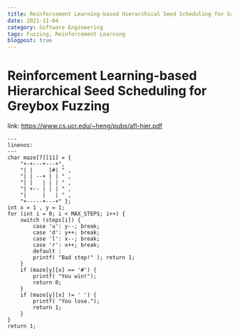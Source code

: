 ```yaml
---
title: Reinforcement Learning-based Hierarchical Seed Scheduling for Greybox Fuzzing
date: 2021-11-04
category: Software Engineering
tags: Fuzzing, Reinforcement Learning
blogpost: true
---
```


# Reinforcement Learning-based Hierarchical Seed Scheduling for Greybox Fuzzing

link: https://www.cs.ucr.edu/~heng/pubs/afl-hier.pdf


````{code-block} C
---
linenos:
---
char maze[7][11] = {
    "+-+---+---+",
    "| |     |#| " ,
    "| | --+ | | " ,
    "| |   | | | " ,
    "| +-- | | | " ,
    "|     |   | " ,
    "+-----+---+" };
int x = 1 , y = 1;
for (int i = 0; i < MAX_STEPS; i++) {
    switch (steps[i]) {
        case 'u': y--; break;
        case 'd': y++; break;
        case 'l': x--; break;
        case 'r': x++; break;
        default :
        printf( "Bad step!" ); return 1;
    }
    if (maze[y][x] == '#') {
        printf( "You win!");
        return 0;
    }
    if (maze[y][x] != ' ') {
        printf( "You lose.");
        return 1;
    }
}
return 1;
````
